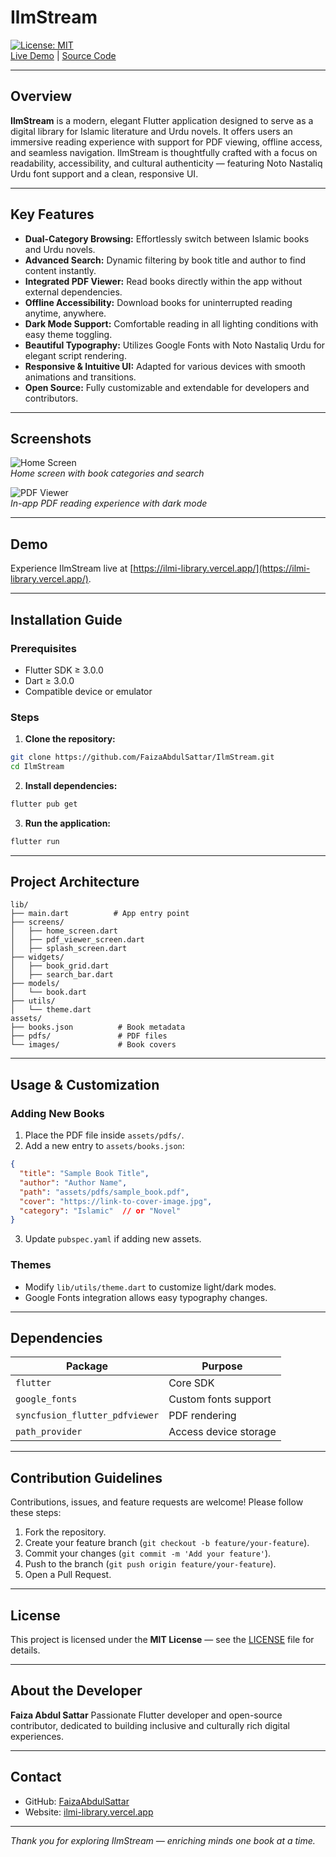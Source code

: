 
# IlmStream

[![License: MIT](https://img.shields.io/badge/License-MIT-green.svg)](LICENSE)  
[Live Demo](https://ilmi-library.vercel.app/) | [Source Code](https://github.com/FaizaAbdulSattar/IlmStream)

---

## Overview

**IlmStream** is a modern, elegant Flutter application designed to serve as a digital library for Islamic literature and Urdu novels. It offers users an immersive reading experience with support for PDF viewing, offline access, and seamless navigation. IlmStream is thoughtfully crafted with a focus on readability, accessibility, and cultural authenticity — featuring Noto Nastaliq Urdu font support and a clean, responsive UI.

---

## Key Features

- **Dual-Category Browsing:** Effortlessly switch between Islamic books and Urdu novels.
- **Advanced Search:** Dynamic filtering by book title and author to find content instantly.
- **Integrated PDF Viewer:** Read books directly within the app without external dependencies.
- **Offline Accessibility:** Download books for uninterrupted reading anytime, anywhere.
- **Dark Mode Support:** Comfortable reading in all lighting conditions with easy theme toggling.
- **Beautiful Typography:** Utilizes Google Fonts with Noto Nastaliq Urdu for elegant script rendering.
- **Responsive & Intuitive UI:** Adapted for various devices with smooth animations and transitions.
- **Open Source:** Fully customizable and extendable for developers and contributors.

---

## Screenshots

![Home Screen](screenshots/home_light.png)  
*Home screen with book categories and search*

![PDF Viewer](screenshots/pdf_viewer_dark.png)  
*In-app PDF reading experience with dark mode*

---

## Demo

Experience IlmStream live at [https://ilmi-library.vercel.app/](https://ilmi-library.vercel.app/).

---

## Installation Guide

### Prerequisites

- Flutter SDK ≥ 3.0.0  
- Dart ≥ 3.0.0  
- Compatible device or emulator

### Steps

1. **Clone the repository:**

```bash
git clone https://github.com/FaizaAbdulSattar/IlmStream.git
cd IlmStream
````

2. **Install dependencies:**

```bash
flutter pub get
```

3. **Run the application:**

```bash
flutter run
```

---

## Project Architecture

```
lib/
├── main.dart          # App entry point
├── screens/
│   ├── home_screen.dart
│   ├── pdf_viewer_screen.dart
│   ├── splash_screen.dart
├── widgets/
│   ├── book_grid.dart
│   ├── search_bar.dart
├── models/
│   └── book.dart
├── utils/
│   └── theme.dart
assets/
├── books.json          # Book metadata
├── pdfs/               # PDF files
└── images/             # Book covers
```

---

## Usage & Customization

### Adding New Books

1. Place the PDF file inside `assets/pdfs/`.
2. Add a new entry to `assets/books.json`:

```json
{
  "title": "Sample Book Title",
  "author": "Author Name",
  "path": "assets/pdfs/sample_book.pdf",
  "cover": "https://link-to-cover-image.jpg",
  "category": "Islamic"  // or "Novel"
}
```

3. Update `pubspec.yaml` if adding new assets.

### Themes

* Modify `lib/utils/theme.dart` to customize light/dark modes.
* Google Fonts integration allows easy typography changes.

---

## Dependencies

| Package                        | Purpose               |
| ------------------------------ | --------------------- |
| `flutter`                      | Core SDK              |
| `google_fonts`                 | Custom fonts support  |
| `syncfusion_flutter_pdfviewer` | PDF rendering         |
| `path_provider`                | Access device storage |

---

## Contribution Guidelines

Contributions, issues, and feature requests are welcome! Please follow these steps:

1. Fork the repository.
2. Create your feature branch (`git checkout -b feature/your-feature`).
3. Commit your changes (`git commit -m 'Add your feature'`).
4. Push to the branch (`git push origin feature/your-feature`).
5. Open a Pull Request.

---

## License

This project is licensed under the **MIT License** — see the [LICENSE](LICENSE) file for details.

---

## About the Developer

**Faiza Abdul Sattar**
Passionate Flutter developer and open-source contributor, dedicated to building inclusive and culturally rich digital experiences.

---

## Contact

* GitHub: [FaizaAbdulSattar](https://github.com/FaizaAbdulSattar)
* Website: [ilmi-library.vercel.app](https://ilmi-library.vercel.app/)

---

*Thank you for exploring IlmStream — enriching minds one book at a time.*

```


